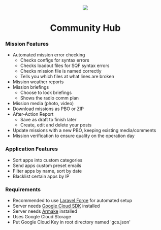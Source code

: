 <p align="center">
	<img src="http://i.imgur.com/7nkLRBB.png">
</p>

<h1 align="center">Community Hub</h1>

### Mission Features
- Automated mission error checking
    - Checks configs for syntax errors
    - Checks loadout files for SQF syntax errors
    - Checks mission file is named correctly
    - Tells you which files at what lines are broken
- Mission weather reports
- Mission briefings
    - Choose to lock briefings
    - Shows the radio comm plan
- Mission media (photo, video)
- Download missions as PBO or ZIP
- After-Action Report
    - Save as draft to finish later
    - Create, edit and delete your posts
- Update missions with a new PBO, keeping existing media/comments
- Mission verification to ensure quality on the operation day

### Application Features
- Sort apps into custom categories
- Send apps custom preset emails
- Filter apps by name, sort by date
- Blacklist certain apps by IP

### Requirements
- Recommended to use [Laravel Forge](https://forge.laravel.com) for automated setup
- Server needs [Google Cloud SDK](https://cloud.google.com/sdk/) installed
- Server needs [Armake](https://github.com/KoffeinFlummi/armake) installed
- Uses Google Cloud Storage
- Put Google Cloud Key in root directory named 'gcs.json'

